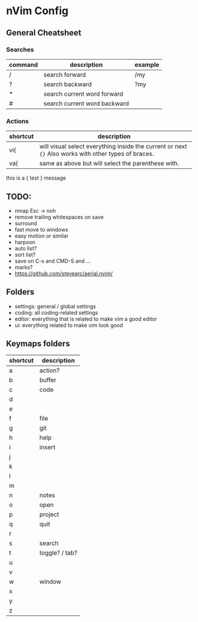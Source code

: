 # nVim Config

## General Cheatsheet

### Searches

| command | description | example |
|---------|-------------|---------|
| / | search <term> forward | /my |
| ? | search <term> backward | ?my |
| * | search current word forward |  |
| # | search current word backward |  |

### Actions

| shortcut | description |
|---------|-------------|
| vi{ | will visual select everything inside the current or next `{}` Also works with other types of braces. |
| va{ | same as above but will select the parenthese with. |


this is a {  test } message

## TODO:
- nmap Esc -> noh
- remove trailing whitespaces on save
- surround
- fast move to windows
- easy motion or similar
- harpoon
- auto list?
- sort list?
- save on C-s and CMD-S and ...
- marks?
- https://github.com/stevearc/aerial.nvim/

## Folders
- settings: general / global settings
- coding: all coding-related settings
- editor: everything that is related to make vim a good editor
- ui: everything related to make vim look good

## <leader> Keymaps folders

| shortcut | description |
|---------|-------------|
| a | action? |
| b | buffer |
| c | code |
| d | |
| e | |
| f | file |
| g | git |
| h | help |
| i | insert |
| j | |
| k | |
| l | |
| m | |
| n | notes |
| o | open |
| p | project |
| q | quit |
| r | |
| s | search |
| t | toggle? / tab? |
| u | |
| v | |
| w | window |
| x | |
| y | |
| z | |
